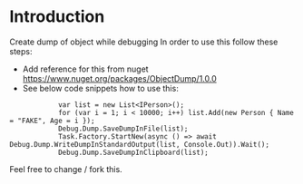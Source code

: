 # Introduction

Create dump of object while debugging
In order to use this follow these steps:

- Add reference for this from nuget https://www.nuget.org/packages/ObjectDump/1.0.0
- See below code snippets how to use this:

```
            var list = new List<IPerson>();
            for (var i = 1; i < 10000; i++) list.Add(new Person { Name = "FAKE", Age = i });
            Debug.Dump.SaveDumpInFile(list);
            Task.Factory.StartNew(async () => await Debug.Dump.WriteDumpInStandardOutput(list, Console.Out)).Wait();
            Debug.Dump.SaveDumpInClipboard(list);
```

Feel free to change / fork this.
